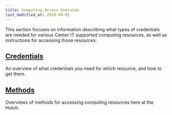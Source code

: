 ```yaml
---
title: Computing Access Overview
last_modified_at: 2019-04-01
---
```

This section focuses on information describing what types of credentials are needed for various Center IT supported computing resources, as well as instructions for accessing those resources.  

## [Credentials](/computing/access_credentials/)
An overview of what credentials you need for which resource, and how to get them.

## [Methods](/computing/access_methods/)
Overviews of methods for accessing computing resources here at the Hutch.  
